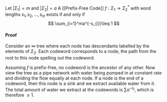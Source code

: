 Let $\lvert \Sigma_{1} \rvert=m$ and $\lvert \Sigma_{2} \rvert=a$
A [[Prefix-Free Code]] $f:\Sigma_{1}\to \Sigma_{2}^{*}$ 
with word lengths $s_{1},s_{2},\dots,s_{m}$ exists 
if and only if
$$
\sum_{i=1}^ma^{-s_{i}}\leq 1
$$
#### Proof
Consider an $\infty$ tree 
where each node has descendants labelled by the elements of $\Sigma_{2}$. 
Each codeword corresponds to a node, 
the path from the root to this node spelling out the codeword.

Assuming $f$ is prefix-free, 
no codeword is the ancestor of any other. 
Now view the tree as a pipe network 
with water being pumped in at constant rate 
and dividing the flow equally at each node. 
If a node is the end of a codeword, 
then this node is a sink and we extract available water from it.
The total amount of water we extract at the codewords is $\sum a^{-s_{i}}$, 
which is therefore $\leq 1$. 
